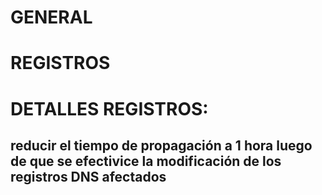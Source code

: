 # GENERAL



# REGISTROS





# DETALLES REGISTROS:


## reducir el tiempo de propagación a 1 hora luego de que se efectivice la modificación de los registros DNS afectados


